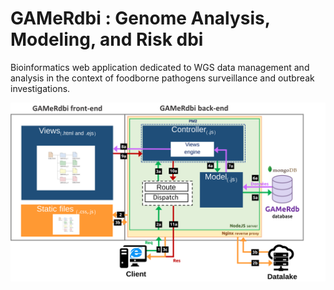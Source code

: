 GAMeRdbi : Genome Analysis, Modeling, and Risk dbi
===========================================
Bioinformatics web application dedicated to WGS data management and analysis in the context of foodborne pathogens surveillance and outbreak investigations.


![](architectural_pattern.png?raw=true "Web app's architectural pattern")
